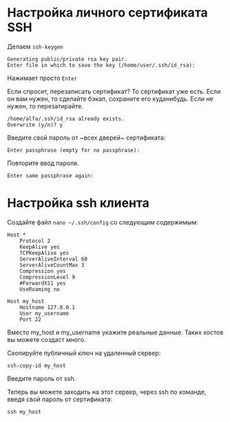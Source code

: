 # Настройка личного сертификата SSH


Делаем `ssh-keygen`

```
Generating public/private rsa key pair.
Enter file in which to save the key (/home/user/.ssh/id_rsa):
```

Нажимает просто `Enter`

Если спросит, перезаписать сертификат? То сертификат уже есть. Если он вам нужен, то сделайте бэкап, сохраните его куданибудь. Если не нужен, то перезатирайте.
```
/home/alfa/.ssh/id_rsa already exists.
Overwrite (y/n)? y
```

Введите свой пароль от ~всех дверей~ сертификата:
```
Enter passphrase (empty for no passphrase):
```

Повторите ввод пароля.
```
Enter same passphrase again:
```


# Настройка ssh клиента

Создайте файл `nano ~/.ssh/config` со следующим содержимым:

```
Host *
	Protocol 2
	KeepAlive yes
	TCPKeepAlive yes
	ServerAliveInterval 60
	ServerAliveCountMax 3
	Compression yes
	CompressionLevel 9
	#ForwardX11 yes
	UseRoaming no
	
Host my_host
	Hostname 127.0.0.1
	User my_username
	Port 22	
```

Вместо my_host и my_username укажите реальные данные. Таких хостов вы можете создаст много.

Скопируйте публичный ключ на удаленный сервер:
```
ssh-copy-id my_host
```
Введите пароль от ssh.

Теперь вы можете заходить на этот сервер, через ssh по команде, введя свой пароль от сертификата:
```
ssh my_host
```
